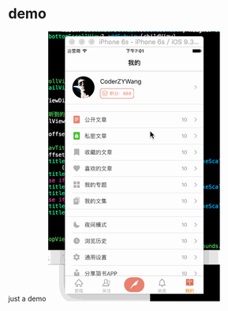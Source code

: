 # demo
just a demo
![image](https://github.com/CoderZYWang/JianshuPersonal/blob/master/%E7%AE%80%E4%B9%A6%E4%B8%AA%E4%BA%BA%E8%AF%A6%E6%83%85%E9%A1%B5.gif) 
